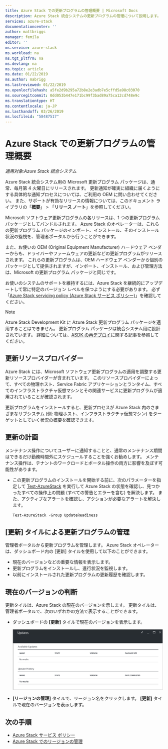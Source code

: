 ```yaml
---
title: Azure Stack での更新プログラムの管理概要 | Microsoft Docs
description: Azure Stack 統合システムの更新プログラムの管理について説明します。
services: azure-stack
documentationcenter: ''
author: mattbriggs
manager: femila
editor: ''
ms.service: azure-stack
ms.workload: na
ms.tgt_pltfrm: na
ms.devlang: na
ms.topic: article
ms.date: 01/22/2019
ms.author: mabrigg
ms.lastreviewed: 01/22/2019
ms.openlocfilehash: a5fe2d9b295a72b8e2e3adb7e5cffd5a98c03070
ms.sourcegitcommit: 0dd053b447e171bc99f3bad89a75ca12cd748e9c
ms.translationtype: HT
ms.contentlocale: ja-JP
ms.lasthandoff: 03/26/2019
ms.locfileid: "58487517"
---
```

# <a name="manage-updates-in-azure-stack-overview"></a>Azure Stack での更新プログラムの管理概要

*適用対象:Azure Stack 統合システム*

Azure Stack 統合システム用の Microsoft 更新プログラム パッケージは、通常、毎月第 4 火曜日にリリースされます。 更新通知が確実に組織に届くようにする具体的な通知プロセスについては、ご利用の OEM に問い合わせてください。 また、サポートが有効なリリースの情報については、このドキュメント ライブラリの「**概要**」 > 「**リリース ノート**」を参照してください。 

Microsoft ソフトウェア更新プログラムの各リリースは、1 つの更新プログラム パッケージとしてバンドルされます。 Azure Stack のオペレーターは、これらの更新プログラム パッケージのインポート、インストール、そのインストール状況の監視を、管理者ポータルから行うことができます。 

また、お使いの OEM (Original Equipment Manufacturer) ハードウェア ベンダーからも、ドライバーやファームウェアの更新などの更新プログラムがリリースされます。 これらの更新プログラムは、OEM ハードウェア ベンダーから個別のパッケージとして提供されますが、インポート、インストール、および管理方法は、Microsoft の更新プログラム パッケージと同じです。

お使いのシステムのサポートを維持するには、Azure Stack を継続的にアップデートして常に特定のバージョン レベルを保つようにする必要があります。 必ず「[Azure Stack servicing policy (Azure Stack サービス ポリシー)](azure-stack-servicing-policy.md)」を確認してください。

> [!NOTE]
> Azure Stack Development Kit に Azure Stack 更新プログラム パッケージを適用することはできません。 更新プログラム パッケージは統合システム用に設計されています。 詳細については、[ASDK の再デプロイ](https://docs.microsoft.com/azure/azure-stack/asdk)に関する記事を参照してください。

## <a name="the-update-resource-provider"></a>更新リソースプロバイダー

Azure Stack には、Microsoft ソフトウェア更新プログラムの適用を調整する更新リソースプロバイダーが含まれています。 このリソースプロバイダーによって、すべての物理ホスト、Service Fabric アプリケーションとランタイム、すべてのインフラストラクチャ仮想マシンとその関連サービスに更新プログラムが適用されていることが確認されます。

更新プログラムをインストールすると、更新プロセスが Azure Stack 内のさまざまなサブシステム (例: 物理ホスト、インフラストラクチャ仮想マシン) をターゲットとしていく状況の概要を確認できます。

## <a name="plan-for-updates"></a>更新の計画

メンテナンス操作についてユーザーに通知することと、通常のメンテナンス期間はできるだけ勤務時間外にスケジュールすることを強くお勧めします。 メンテナンス操作は、テナントのワークロードとポータル操作の両方に影響を及ぼす可能性があります。

- この更新プログラムのインストールを開始する前に、次のパラメーターを指定して [Test-AzureStack](azure-stack-diagnostic-test.md) を実行して Azure Stack の状態を確認し、見つかったすべての操作上の問題 (すべての警告とエラーを含む) を解決します。 また、アクティブなアラートを確認し、アクションが必要なアラートを解決します。  

  ```powershell
  Test-AzureStack -Group UpdateReadiness
  ``` 

## <a name="using-the-update-tile-to-manage-updates"></a>[更新] タイルによる更新プログラムの管理
管理者ポータルから更新プログラムを管理します。 Azure Stack オペレーターは、ダッシュボード内の [更新] タイルを使用して以下のことができます。

- 現在のバージョンなどの重要な情報を表示します。
- 更新プログラムをインストールし、進行状況を監視します。
- 以前にインストールされた更新プログラムの更新履歴を確認します。
 
## <a name="determine-the-current-version"></a>現在のバージョンの判断

更新タイルは、Azure Stack の現在のバージョンを示します。 更新タイルは、管理者ポータルで、次のいずれかの方法で表示することができます。

- ダッシュボードの **[更新]** タイルで現在のバージョンを表示します。
 
   ![既定のダッシュボードの [更新] タイル](./media/azure-stack-updates/image1.png)
 
- **[リージョンの管理]** タイルで、リージョン名をクリックします。 **[更新]** タイルで現在のバージョンを表示します。

## <a name="next-steps"></a>次の手順

- [Azure Stack サービス ポリシー](azure-stack-servicing-policy.md) 
- [Azure Stack でのリージョンの管理](azure-stack-region-management.md)     


